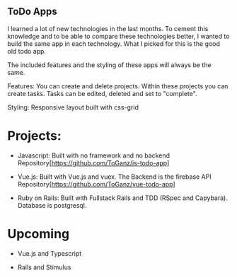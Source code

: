 ## ToDo Apps

I learned a lot of new technologies in the last months. To cement this knowledge and to be able to compare these technologies better, I wanted to build the same app in each technology. What I picked for this is the good old todo app.


The included features and the styling of these apps will always be the same.

Features:
You can create and delete projects. Within these projects you can create tasks. Tasks can be edited, deleted and set to "complete". 

Styling:
Responsive layout built with css-grid





# Projects:

* Javascript: Built with no framework and no backend
Repository[https://github.com/ToGanz/js-todo-app]

* Vue.js: Built with Vue.js and vuex. The Backend is the firebase API
Repository[https://github.com/ToGanz/vue-todo-app]

* Ruby on Rails: Built with Fullstack Rails and TDD (RSpec and Capybara). Database is postgresql.

# Upcoming

* Vue.js and Typescript

* Rails and Stimulus